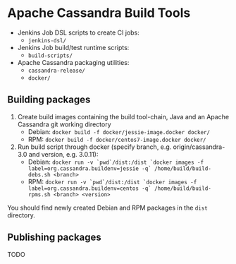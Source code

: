 # Apache Cassandra Build Tools

* Jenkins Job DSL scripts to create CI jobs:
    * `jenkins-dsl/`
* Jenkins Job build/test runtime scripts:
    * `build-scripts/`
* Apache Cassandra packaging utilities:
    * `cassandra-release/`
    * `docker/`

## Building packages

1. Create build images containing the build tool-chain, Java and an Apache Cassandra git working directory
   * Debian:
   ```docker build -f docker/jessie-image.docker docker/```
   * RPM:
   ```docker build -f docker/centos7-image.docker docker/```
2. Run build script through docker (specify branch, e.g. origin/cassandra-3.0 and version, e.g. 3.0.11):
   * Debian:
    ```docker run -v `pwd`/dist:/dist `docker images -f label=org.cassandra.buildenv=jessie -q` /home/build/build-debs.sh <branch>```
   * RPM:
    ```docker run -v `pwd`/dist:/dist `docker images -f label=org.cassandra.buildenv=centos -q` /home/build/build-rpms.sh <branch> <version>```

You should find newly created Debian and RPM packages in the `dist` directory.

## Publishing packages

TODO
